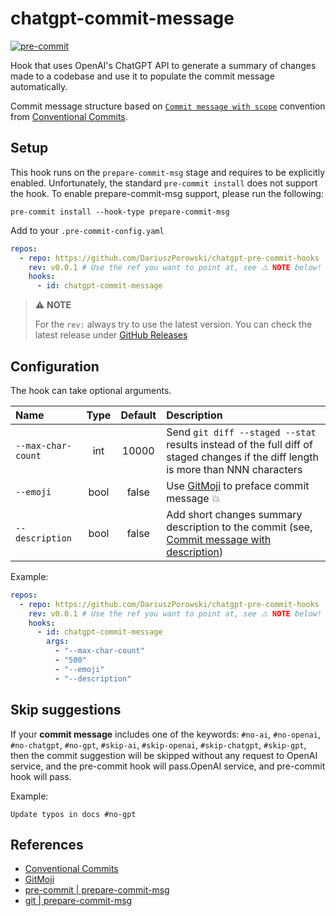 # chatgpt-commit-message

[![pre-commit](https://img.shields.io/badge/pre--commit-enabled-brightgreen?logo=pre-commit)](https://github.com/pre-commit/pre-commit)

Hook that uses OpenAI's ChatGPT API to generate a summary of changes made to a codebase and use it to populate the commit message automatically.

Commit message structure based on [`Commit message with scope`](https://www.conventionalcommits.org/en/v1.0.0/#commit-message-with-scope) convention from [Conventional Commits](https://www.conventionalcommits.org).

## Setup

This hook runs on the `prepare-commit-msg` stage and requires to be explicitly enabled. Unfortunately, the standard `pre-commit install` does not support the hook. To enable prepare-commit-msg support, please run the following:

```shell
pre-commit install --hook-type prepare-commit-msg
```

Add to your `.pre-commit-config.yaml`

```yaml
repos:
  - repo: https://github.com/DariuszPorowski/chatgpt-pre-commit-hooks
    rev: v0.0.1 # Use the ref you want to point at, see ⚠️ NOTE below!
    hooks:
      - id: chatgpt-commit-message
```

> ⚠️ **NOTE**
>
> For the `rev:` always try to use the latest version. You can check the latest release under [GitHub Releases](https://github.com/DariuszPorowski/chatgpt-pre-commit-hooks/releases/latest)

## Configuration

The hook can take optional arguments.

| Name               | Type | Default | Description                                                                                                                                                                                             |
|:-------------------|:----:|:-------:|:--------------------------------------------------------------------------------------------------------------------------------------------------------------------------------------------------------|
| `--max-char-count` | int  |  10000  | Send `git diff --staged --stat` results instead of the full diff of staged changes if the diff length is more than NNN characters                                                                       |
| `--emoji`          | bool |  false  | Use [GitMoji](https://gitmoji.dev) to preface commit message 💥                                                                                                                                         |
| `--description`    | bool |  false  | Add short changes summary description to the commit (see, [Commit message with description](https://www.conventionalcommits.org/en/v1.0.0/#commit-message-with-description-and-breaking-change-footer)) |

Example:

```yaml
repos:
  - repo: https://github.com/DariuszPorowski/chatgpt-pre-commit-hooks
    rev: v0.0.1 # Use the ref you want to point at, see ⚠️ NOTE below!
    hooks:
      - id: chatgpt-commit-message
        args:
          - "--max-char-count"
          - "500"
          - "--emoji"
          - "--description"
```

## Skip suggestions

If your **commit message** includes one of the keywords: `#no-ai`, `#no-openai`, `#no-chatgpt`, `#no-gpt`, `#skip-ai`, `#skip-openai`, `#skip-chatgpt`, `#skip-gpt`, then the commit suggestion will be skipped without any request to OpenAI service, and the pre-commit hook will pass.OpenAI service, and pre-commit hook will pass.

Example:

```text
Update typos in docs #no-gpt
```

## References

- [Conventional Commits](https://www.conventionalcommits.org)
- [GitMoji](https://gitmoji.dev)
- [pre-commit | prepare-commit-msg](https://pre-commit.com/index.html#prepare-commit-msg)
- [git | prepare-commit-msg](https://git-scm.com/docs/githooks#_prepare_commit_msg)
